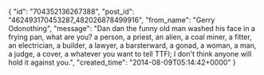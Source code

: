  {
   "id": "704352136267388",
   "post_id": "462493170453287_482026878499916",
   "from_name": "Gerry Odonothing",
   "message": "Dan dan the funny old man washed his face in a frying pan, what are you? a person, a priest, an alien, a coal miner, a fitter, an electrician, a builder, a lawyer, a barsterward, a gonad, a woman, a man, a judge, a cover, a whatever you want to tell TTFl; I don't think anyone will hold it against you.",
   "created_time": "2014-08-09T05:14:42+0000"
 }
